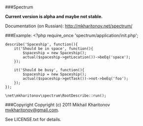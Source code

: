 ###Spectrum

**Current version is alpha and maybe not stable.**

Documentation (on Russian): http://mkharitonov.net/spectrum/

###Example:
    <?php
    require_once 'spectrum/application/init.php';

    describe('Spaceship', function(){
        it('Should be in space', function(){
            $spaceship = new Spaceship();
            actual($spaceship->getLocation())->beEq('space');
        });

        it('Should be busy', function(){
            $spaceship = new Spaceship();
            actual($spaceship->getTask())->not->beEq('foo');
        });
    });

    \net\mkharitonov\spectrum\RootDescribe::run();

###Copyright
Copyright (c) 2011 Mikhail Kharitonov <mvkharitonov@gmail.com>.

See LICENSE.txt for details.